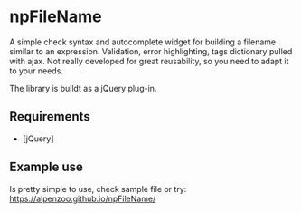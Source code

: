 # npFileName
A simple check syntax and autocomplete widget for building a filename similar to an expression. Validation, error highlighting, tags dictionary pulled with ajax. Not really developed for great reusability, so you need to adapt it to your needs.

The library is buildt as a jQuery plug-in.

## Requirements

* [jQuery]

## Example use

Is pretty simple to use, check sample file or try: https://alpenzoo.github.io/npFileName/
